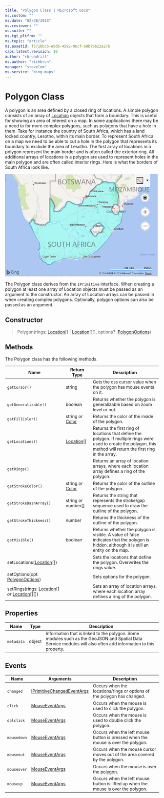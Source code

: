 ```yaml
---
title: "Polygon Class | Microsoft Docs"
ms.custom: ""
ms.date: "02/28/2018"
ms.reviewer: ""
ms.suite: ""
ms.tgt_pltfrm: ""
ms.topic: "article"
ms.assetid: f571bbcb-e9db-4592-96cf-68b7bb22a27b
caps.latest.revision: 10
author: "rbrundritt"
ms.author: "richbrun"
manager: "stevelom"
ms.service: "bing-maps"
---
```

# Polygon Class
A polygon is an area defined by a closed ring of locations. A simple polygon consists of an array of [Location](location-class.md) objects that form a boundary. This is useful for showing an area of interest on a map. In some applications there may be a need to for more complex polygons, such as polygons that have a hole in them. Take for instance the country of South Africa, which has a land locked country, Lesotho, within its main border. To represent South Africa on a map we need to be able to cut a hole in the polygon that represents its boundary to exclude the area of Lesotho. The first array of locations in a polygon represent the main border and is often called the exterior ring. All additional arrays of locations in a polygon are used to represent holes in the main polygon and are often called interior rings. Here is what the borders of South Africa look like.

![BMV8_SouthAfricaBorders](..//media/bmv8-southafricaborders.png)
 
The Polygon class derives from the `IPrimitive` interface. When creating a polygon at least one array of Location objects must be passed as an argument to the constructor. An array of Location arrays can be passed in when creating complex polygons. Optionally, polygon options can also be passed as an argument.

## Constructor

> Polygon(rings: [Location](location-class.md)[] | [Location](location-class.md)[][], options?: [PolygonOptions](polygonoptions-object.md))

## Methods

The Polygon class has the following methods.

Name                                                | Return Type           | Description
--------------------------------------------------- | --------------------- | -------------------------------------------------------
`getCursor()`	| string | Gets the css cursor value when the polygon has mouse events on it.
`getGeneralizable()` | boolean | Returns whether the polygon is generalizable based on zoom level or not.
`getFillColor()`                                    | string _or_ [Color](color-class.md)     | Returns the color of the inside of the polygon.
`getLocations()`                                    | [Location](location-class.md)[]            | Returns the first ring of locations that define the polygon. If multiple rings were used to create the polygon, this method will return the first ring in the array.
`getRings()`                                        |                       | Returns an array of location arrays, where each location array defines a ring of the polygon.
`getStrokeColor()`                                  | string _or_ [Color](color-class.md)     | Returns the color of the outline of the polygon.
`getStrokeDashArray()`                              | string _or_ number[]  | Returns the string that represents the stroke/gap sequence used to draw the outline of the polygon.
`getStrokeThickness()`                              | number                | Returns the thickness of the outline of the polygon.
`getVisible()`                                      | boolean               | Returns whether the polygon is visible. A value of false indicates that the polygon is hidden, although it is still an entity on the map.
setLocations([Location](location-class.md)[])                          |                       | Sets the locations that define the polygon. Overwrites the rings value.
setOptions(opt: [PolygonOptions](polygonoptions-object.md))                  |                       | Sets options for the polygon.
setRings(rings: [Location](location-class.md)[] _or_ [Location](location-class.md)[][])     |                       | Sets an array of location arrays, where each location array defines a ring of the polygon.


## Properties

Name                | Type               | Description
------------------- | ------------------ | ------------------------------------------
`metadata`            | object             | Information that is linked to the polygon. Some modules such as the GeoJSON and Spatial Data Service modules will also often add information to this property.

## Events

| Name      | Arguments      | Description                                                                        |
|-----------|----------------|------------------------------------------------------------------------------------|
| `changed` | [IPrimitiveChangedEventArgs](iprimitivechangedeventargs-object.md) | Occurs when the locations/rings or options of the polygon has changed. |
| `click`     | [MouseEventArgs](mouseeventargs-object.md) | Occurs when the mouse is used to click the polygon.                       |
`dblclick` | [MouseEventArgs](mouseeventargs-object.md) | Occurs when the mouse is used to double click the polygon.
| `mousedown` | [MouseEventArgs](mouseeventargs-object.md) | Occurs when the left mouse button is pressed when the mouse is over the polygon.   |
| `mouseout`  | [MouseEventArgs](mouseeventargs-object.md) | Occurs when the mouse cursor moves out of the area covered by the polygon.|
| `mouseover` | [MouseEventArgs](mouseeventargs-object.md) | Occurs when the mouse is over the polygon.                                |
| `mouseup`   | [MouseEventArgs](mouseeventargs-object.md) | Occurs when the left mouse button is lifted up when the mouse is over the polygon. |